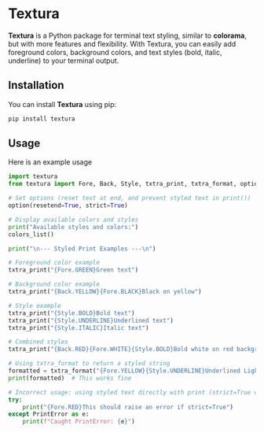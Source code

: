 # Textura

**Textura** is a Python package for terminal text styling, similar to **colorama**, but with more features and flexibility. With Textura, you can easily add foreground colors, background colors, and text styles (bold, italic, underline) to your terminal output.

## Installation

You can install **Textura** using pip:

```bash
pip install textura
```

## Usage

Here is an example usage
```python
import textura
from textura import Fore, Back, Style, txtra_print, txtra_format, option, colors_list, PrintError

# Set options (reset text at end, and prevent styled text in print())
option(resetend=True, strict=True)

# Display available colors and styles
print("Available styles and colors:")
colors_list()

print("\n--- Styled Print Examples ---\n")

# Foreground color example
txtra_print("{Fore.GREEN}Green text")

# Background color example
txtra_print("{Back.YELLOW}{Fore.BLACK}Black on yellow")

# Style example
txtra_print("{Style.BOLD}Bold text")
txtra_print("{Style.UNDERLINE}Underlined text")
txtra_print("{Style.ITALIC}Italic text")

# Combined styles
txtra_print("{Back.RED}{Fore.WHITE}{Style.BOLD}Bold white on red background")

# Using txtra_format to return a styled string
formatted = txtra_format("{Fore.YELLOW}{Style.UNDERLINE}Underlined Light Blue")
print(formatted)  # This works fine

# Incorrect usage: using styled text directly with print (strict=True will raise PrintError)
try:
    print("{Fore.RED}This should raise an error if strict=True")
except PrintError as e:
    print(f"Caught PrintError: {e}")
```